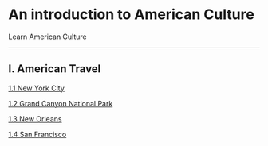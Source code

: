 # An introduction to American Culture
Learn American Culture

<hr>

## I. American Travel

[1.1 New York City](Travel/NYC.md)

[1.2 Grand Canyon National Park](Travel/GCNP.md)

[1.3 New Orleans](Travel/NewOrleans.md)


[1.4 San Francisco](Travel/SanFrancisco.md)


